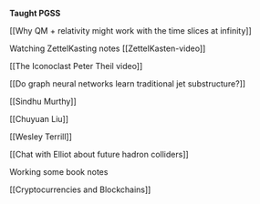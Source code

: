 **Taught PGSS**

[[Why QM + relativity might work with the time slices at infinity]]

Watching ZettelKasting notes
[[ZettelKasten-video]]


[[The Iconoclast Peter Theil video]]

[[Do graph neural networks learn traditional jet substructure?]]

[[Sindhu Murthy]]

[[Chuyuan Liu]]

[[Wesley Terrill]]

[[Chat with Elliot about future hadron colliders]]

Working some book notes

[[Cryptocurrencies and Blockchains]]


